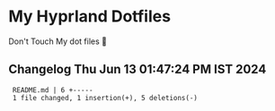 # My Hyprland Dotfiles
  Don't Touch My dot files 🙂
 
 
## Changelog Thu Jun 13 01:47:24 PM IST 2024
```
 README.md | 6 +-----
 1 file changed, 1 insertion(+), 5 deletions(-)
```
 
